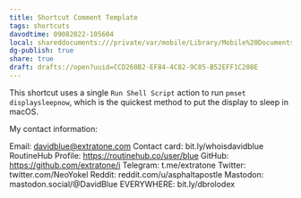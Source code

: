 ```yaml
---
title: Shortcut Comment Template
tags: shortcuts
davodtime: 09082022-105604
local: shareddocuments:///private/var/mobile/Library/Mobile%20Documents/iCloud~md~obsidian/Documents/OBSHIDDIAN/drafts/CCD260B2-EF84-4C82-9C85-B52EFF1C208E.md
dg-publish: true
share: true
draft: drafts://open?uuid=CCD260B2-EF84-4C82-9C85-B52EFF1C208E
---
```


This shortcut uses a single `Run Shell Script` action to run `pmset displaysleepnow`, which is the quickest method to put the display to sleep in macOS.

My contact information:

Email: davidblue@extratone.com
Contact card: bit.ly/whoisdavidblue
RoutineHub Profile: https://routinehub.co/user/blue
GitHub: https://github.com/extratone/i
Telegram: t.me/extratone
Twitter: twitter.com/NeoYokel
Reddit: reddit.com/u/asphaltapostle
Mastodon: mastodon.social/@DavidBlue
EVERYWHERE: bit.ly/dbrolodex